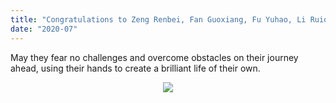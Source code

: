 ```yaml
---
title: "Congratulations to Zeng Renbei, Fan Guoxiang, Fu Yuhao, Li Ruiqi, Liu Mengyang, and Wei Aijia on successfully completing their undergraduate studies!"
date: "2020-07"
---
```


May they fear no challenges and overcome obstacles on their journey ahead, using their hands to create a brilliant life of their own.

<p align="center">
  <img src="/images/indexPic/2020/undergraduate/biye.png" />
</p> 